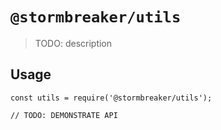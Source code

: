 # `@stormbreaker/utils`

> TODO: description

## Usage

```
const utils = require('@stormbreaker/utils');

// TODO: DEMONSTRATE API
```
